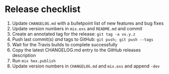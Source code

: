 # Release checklist

  1. Update `CHANGELOG.md` with a bulletpoint list of new features and bug fixes
  2. Update version numbers in `mix.exs` and `README.md` and commit
  3. Create an annotated tag for the release: `git tag -a vx.y.z`
  4. Push last commit(s) *and* tags to GitHub: `git push; git push --tags`
  5. Wait for the Travis builds to complete successfully
  6. Copy the latest CHANGELOG.md entry to the GitHub releases description
  7. Run `mix hex.publish`
  8. Update version numbers in `CHANGELOG.md` and `mix.exs` and append `-dev`
